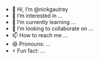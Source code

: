 - 👋 Hi, I’m @nickgautrey
- 👀 I’m interested in ...
- 🌱 I’m currently learning ...
- 💞️ I’m looking to collaborate on ...
- 📫 How to reach me ...
- 😄 Pronouns: ...
- ⚡ Fun fact: ...

<!---
nickgautrey/nickgautrey is a ✨ special ✨ repository because its `README.md` (this file) appears on your GitHub profile.
You can click the Preview link to take a look at your changes.
--->
